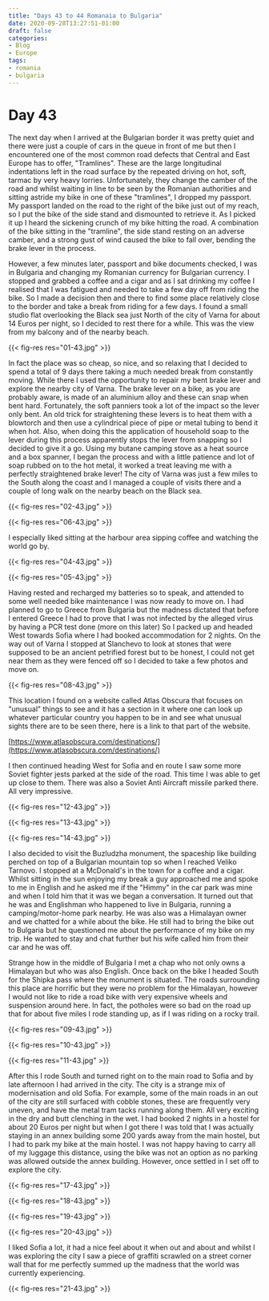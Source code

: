 ```yaml
---
title: "Days 43 to 44 Romanaia to Bulgaria"
date: 2020-09-28T13:27:51-01:00
draft: false
categories:
- Blog
- Europe
tags:
- romania
- bulgaria
---
```


# Day 43

The next day when I arrived at the Bulgarian border it was pretty quiet and there were just a couple of cars in the queue in front of me but then I encountered one of the most common road defects that Central and East Europe has to offer, "Tramlines". These are the large longitudinal indentations left in the road surface by the repeated driving on hot, soft, tarmac by very heavy lorries. Unfortunately, they change the camber of the road and whilst waiting in line to be seen by the Romanian authorities and sitting astride my bike in one of these "tramlines", I dropped my passport. My passport landed on the road to the right of the bike just out of my reach, so I put the bike of the side stand and dismounted to retrieve it. As I picked it up I heard the sickening crunch of my bike hitting the road. A combination of the bike sitting in the "tramline", the side stand resting on an adverse camber, and a strong gust of wind caused the bike to fall over, bending the brake lever in the process. 

However, a few minutes later, passport and bike documents checked, I was in Bulgaria and changing my Romanian currency for Bulgarian currency. I stopped and grabbed a coffee and a cigar and as I sat drinking my coffee I realised that I was fatigued and needed to take a few day off from riding the bike. So I made a decision then and there to find some place relatively close to the border and take a break from riding for a few days. I found a small studio flat overlooking the Black sea just North of the city of Varna for about 14 Euros per night, so I decided to rest there for a while. This was the view from my balcony and of the nearby beach.

{{< fig-res res="01-43.jpg" >}}

In fact the place was so cheap, so nice, and so relaxing that I decided to spend a total of 9 days there taking a much needed break from constantly moving. While there I used the opportunity to repair my bent brake lever and explore the nearby city of Varna. The brake lever on a bike, as you are probably aware, is made of an aluminium alloy and these can snap when bent hard. Fortunately, the soft panniers took a lot of the impact so the lever only bent. An old trick for straightening these levers is to heat them with a blowtorch and then use a cylindrical piece of pipe or metal tubing to bend it when hot. Also, when doing this the application of household soap to the lever during this process apparently stops the lever from snapping so I decided to give it a go. Using my butane camping stove as a heat source and a box spanner, I began the process and with a little patience and lot of soap rubbed on to the hot metal, it worked a treat leaving me with a perfectly straightened brake lever! The city of Varna was just a few miles to the South along the coast and I managed a couple of visits there and a couple of long walk on the nearby beach on the Black sea. 

{{< fig-res res="02-43.jpg" >}}

{{< fig-res res="06-43.jpg" >}}

I especially liked sitting at the harbour area sipping coffee and watching the world go by. 

{{< fig-res res="04-43.jpg" >}}

{{< fig-res res="05-43.jpg" >}}

Having rested and recharged my batteries so to speak, and attended to some well needed bike maintenance I was now ready to move on. I had planned to go to Greece from Bulgaria but the madness dictated that before I entered Greece I had to prove that I was not infected by the alleged virus by having a PCR test done (more on this later) So I packed up and headed West towards Sofia where I had booked accommodation for 2 nights. On the way out of Varna I stopped at Slanchevo to look at stones that were supposed to be an ancient petrified forest but to be honest, I could not get near them as they were fenced off so I decided to take a few photos and move on.

{{< fig-res res="08-43.jpg" >}}

This location I found on a website called Atlas Obscura that focuses on "unusual" things to see and it has a section in it where one can look up whatever particular country you happen to be in and see what unusual sights there are to be seen there, here is a link to that part of the website. 

[https://www.atlasobscura.com/destinations/](https://www.atlasobscura.com/destinations/)

I then continued heading West for Sofia and en route I saw some more Soviet fighter jests parked at the side of the road. This time I was able to get up close to them. There was also a Soviet Anti Aircraft missile parked there. All very impressive.

{{< fig-res res="12-43.jpg" >}}

{{< fig-res res="13-43.jpg" >}}

{{< fig-res res="14-43.jpg" >}}

I also decided to visit the Buzludzha monument, the spaceship like building perched on top of a Bulgarian mountain top so when I reached Veliko Tarnovo. I stopped at a McDonald's in the town for a coffee and a cigar. Whilst sitting in the sun enjoying my break a guy approached me and spoke to me in English and he asked me if the "Himmy" in the car park was mine and when I told him that it was we began a conversation. It turned out that he was and Englishman who happened to live in Bulgaria, running a camping/motor-home park nearby. He was also was a Himalayan owner and we chatted for a while about the bike. He still had to bring the bike out to Bulgaria but he questioned me about the performance of my bike on my trip. He wanted to stay and chat further but his wife called him from their car and he was off.

Strange how in the middle of Bulgaria I met a chap who not only owns a Himalayan but who was also English. Once back on the bike I headed South for the Shipka pass where the monument is situated. The roads surrounding this place are horrific but they were no problem for the Himalayan, however I would not like to ride a road bike with very expensive wheels and suspension around here. In fact, the potholes were so bad on the road up that for about five miles I rode standing up, as if I was riding on a rocky trail.

{{< fig-res res="09-43.jpg" >}}

{{< fig-res res="10-43.jpg" >}}

{{< fig-res res="11-43.jpg" >}}

After this I rode South and turned right on to the main road to Sofia and by late afternoon I had arrived in the city. The city is a strange mix of modernisation and old Sofia. For example, some of the main roads in an out of the city are still surfaced with cobble stones, these are frequently very uneven, and have the metal tram tacks running along them. All very exciting in the dry and butt clenching in the wet. I had booked 2 nights in a hostel for about 20 Euros per night but when I got there I was told that I was actually staying in an annex building some 200 yards away from the main hostel, but I had to park my bike at the main hostel. I was not happy having to carry all of my luggage this distance, using the bike was not an option as no parking was allowed outside the annex building. However, once settled in I set off to explore the city.

{{< fig-res res="17-43.jpg" >}}

{{< fig-res res="18-43.jpg" >}}

{{< fig-res res="19-43.jpg" >}}

{{< fig-res res="20-43.jpg" >}}

I liked Sofia a lot, it had a nice feel about it when out and about and whilst I was exploring the city I saw a piece of graffiti scrawled on a street corner wall that for me perfectly summed up the madness that the world was currently experiencing.

{{< fig-res res="21-43.jpg" >}}